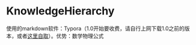 # KnowledgeHierarchy



使用的markdown软件：Typora（1.0开始要收费，请自行上网下载1.0之前的版本，或者[这里自取](https://github.com/Ayvytr/GlobalConfig/blob/master/exe/typora-setup-x64.zip)）。优势：数学物理公式
